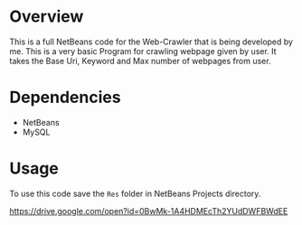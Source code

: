 # Overview
This is a full NetBeans code for the Web-Crawler that is being developed by me. This is a very basic 
Program for crawling webpage given by user. It takes the Base Uri, Keyword and Max number of webpages from user.

# Dependencies
- NetBeans
- MySQL

# Usage
To use this code save the `Res` folder in NetBeans Projects directory.

https://drive.google.com/open?id=0BwMk-1A4HDMEcTh2YUdDWFBWdEE
